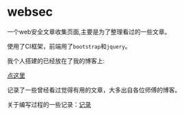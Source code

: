 # websec
一个web安全文章收集页面,主要是为了整理看过的一些文章。

使用了CI框架，前端用了`bootstrap`和`jquery`。

我个人搭建的已经放在了我的博客上:

[点这里](http://182.254.247.127/websec/)

记录了一些曾经看过觉得有用的文章，大多出自各位师傅的博客。

关于编写过程的一些记录：[记录](http://www.au1ge.xyz/2017/07/04/websec-%E4%B8%AA%E4%BA%BA%E7%9A%84web%E6%96%87%E7%AB%A0%E6%94%B6%E8%97%8F%E7%AB%99%E7%82%B9/)